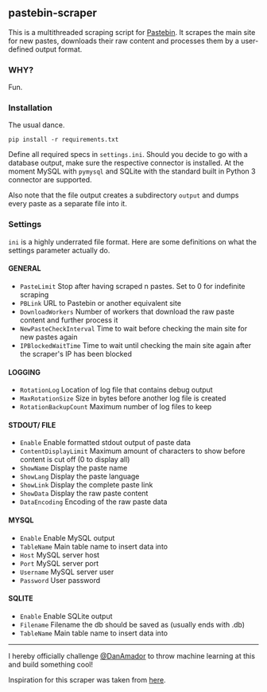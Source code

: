 ## pastebin-scraper

This is a multithreaded scraping script for [Pastebin](http://pastebin.com/). It scrapes the main site for new pastes, downloads their raw content and processes them by a user-defined output format.

### WHY?
Fun.

### Installation
The usual dance.
```
pip install -r requirements.txt
```

Define all required specs in `settings.ini`. Should you decide to go with a database output, make sure the respective connector is installed. At the moment MySQL with `pymysql` and SQLite with the standard built in Python 3 connector are supported.

Also note that the file output creates a subdirectory `output` and dumps every paste as a separate file into it.

### Settings
`ini` is a highly underrated file format. Here are some definitions on what the settings parameter actually do.

#### GENERAL
- `PasteLimit` Stop after having scraped n pastes. Set to 0 for indefinite scraping
- `PBLink` URL to Pastebin or another equivalent site
- `DownloadWorkers` Number of workers that download the raw paste content and further process it
-  `NewPasteCheckInterval` Time to wait before checking the main site for new pastes again
- `IPBlockedWaitTime` Time to wait until checking the main site again after the scraper's IP has been blocked

#### LOGGING
- `RotationLog` Location of log file that contains debug output
- `MaxRotationSize` Size in bytes before another log file is created
- `RotationBackupCount` Maximum number of log files to keep

#### STDOUT/ FILE
- `Enable` Enable formatted stdout output of paste data
- `ContentDisplayLimit` Maximum amount of characters to show before content is cut off (0 to display all)
- `ShowName` Display the paste name
- `ShowLang` Display the paste language
- `ShowLink` Display the complete paste link
- `ShowData` Display the raw paste content
- `DataEncoding` Encoding of the raw paste data

#### MYSQL
- `Enable` Enable MySQL output
- `TableName` Main table name to insert data into
- `Host` MySQL server host
- `Port` MySQL server port
- `Username` MySQL server user
- `Password` User password

#### SQLITE
- `Enable` Enable SQLite output
- `Filename` Filename the db should be saved as (usually ends with .db)
- `TableName` Main table name to insert data into

---

I hereby officially challenge [@DanAmador](https://github.com/danamador) to throw machine learning at this and build something cool!

Inspiration for this scraper was taken from [here](http://www.michielovertoom.com/python/pastebin-abused/).
